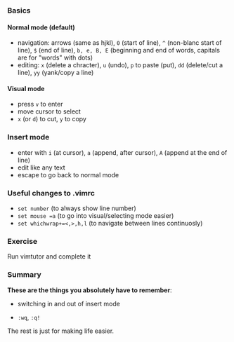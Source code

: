 ### Basics

#### Normal mode (default)

 - navigation: arrows (same as hjkl), `0` (start of line), `^` (non-blanc start of line), `$` (end of line), `b, e, B, E` (beginning and end of words, capitals are for "words" with dots)
 - editing: `x` (delete a chracter), `u` (undo), `p` to paste (put), `dd` (delete/cut a line), `yy` (yank/copy a line)

#### Visual mode
 - press `v` to enter
 - move cursor to select
 - `x` (or `d`) to cut, `y` to copy

### Insert mode
 - enter with `i` (at cursor), `a` (append, after cursor), `A` (append at the end of line)
 - edit like any text
 - escape to go back to normal mode


### Useful changes to .vimrc

 - `set number` (to always show line number)
 - `set mouse =a` (to go into visual/selecting mode easier)
 - `set whichwrap+=<,>,h,l` (to navigate between lines continuosly)

### Exercise
 Run vimtutor and complete it

### Summary

**These are the things you absolutely have to remember**:
 
 - switching in and out of insert mode

 - `:wq`, `:q!`

The rest is just for making life easier.


